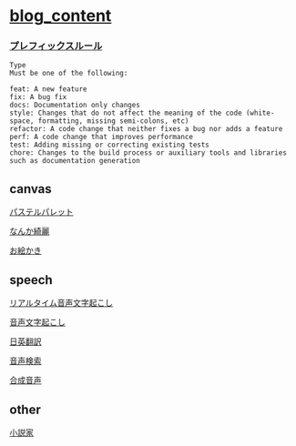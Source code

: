 # [blog_content](https://tomowarkar.github.io/blog_content/)

### [プレフィックスルール](https://github.com/angular/angular.js/blob/master/DEVELOPERS.md#type)
```
Type
Must be one of the following:

feat: A new feature
fix: A bug fix
docs: Documentation only changes
style: Changes that do not affect the meaning of the code (white-space, formatting, missing semi-colons, etc)
refactor: A code change that neither fixes a bug nor adds a feature
perf: A code change that improves performance
test: Adding missing or correcting existing tests
chore: Changes to the build process or auxiliary tools and libraries such as documentation generation
```
## canvas
[パステルパレット](https://tomowarkar.github.io/blog_content/animation/make_circle/index.html)
  
[なんか綺麗](https://tomowarkar.github.io/blog_content/animation/make_circle/pastel_circles.html)


[お絵かき](https://tomowarkar.github.io/blog_content/animation/make_circle/mobile.html)<br>

## speech
[リアルタイム音声文字起こし](https://tomowarkar.github.io/blog_content/speech/real_time_voice_transcribe.html)

[音声文字起こし](https://tomowarkar.github.io/blog_content/speech/voice_transcribe.html)

[日英翻訳](https://tomowarkar.github.io/blog_content/speech/translate_en_ja.html)

[音声検索](https://tomowarkar.github.io/blog_content/speech/voice_retrieval.html)

[合成音声](https://tomowarkar.github.io/blog_content/speech/voice_synthesis.html)

## other

[小説家](https://tomowarkar.github.io/blog_content/novelists.html)
